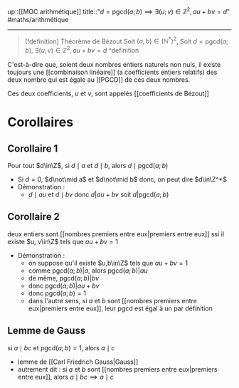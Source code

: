 up::[[MOC arithmétique]]
title::"$d = \mathrm{pgcd}(a;b) \implies \exists (u;v)\in \mathbb{Z}^{2}, au+bv=d$"
#maths/arithmétique 

----
> [!definition] Théorème de Bézout
> Soit $(a, b)\in(\mathbb N^*)^2$,
> Soit $d = \mathrm{pgcd}(a; b)$,
> $\exists(u, v)\in\mathbb Z^2, au+bv = d$
^definition

C'est-à-dire que, soient deux nombres entiers naturels non nuls, il existe toujours une [[combinaison linéaire]] (a coefficients entiers relatifs) des deux nombre qui est égale au [[PGCD]] de ces deux nombres.

Ces deux coefficients, $u$ et $v$, sont appelés [[coefficients de Bézout]]



# Corollaires

## Corollaire 1
Pour tout $d\in\Z$, si $d\mid a$ et $d\mid b$, alors $d\mid \text{pgcd}(a; b)$
 - Si $d=0$, $d\not\mid a$ et $d\not\mid b$ donc, on peut dire $d\in\Z^*$
 - Démonstration : 
     - $d\mid au$ et $d\mid bv$ donc $d|au+bv$ soit $d|\text{pgcd}(a;b)$

## Corollaire 2
deux entiers sont [[nombres premiers entre eux|premiers entre eux]] ssi il existe $u, v\in\Z$ tels que $au + bv = 1$
 - Démonstration :
     - on suppose qu'il existe $u,b\in\Z$ tels que $au+bv=1$
     - comme $\text{pgcd}(a;b)|a$, alors $\text{pgcd}(a;b)|au$
     - de même, $\text{pgcd}(a;b)|bv$
     - donc $\text{pgcd}(a;b)|au + bv$ 
     - donc $\text{pgcd}(a;b) = 1$
     - dans l'autre sens, si $a$ et $b$ sont [[nombres premiers entre eux|premiers entre eux]], leur $\text{pgcd}$ est égal à un par définition

## Lemme de Gauss
si $a\mid bc$ et $\text{pgcd}(a;b) = 1$, alors $a\mid c$
 - lemme de [[Carl Friedrich Gauss|Gauss]]
 - autrement dit : si $a$ et $b$ sont [[nombres premiers entre eux|premiers entre eux]], alors $a\mid bc \implies a\mid c$



